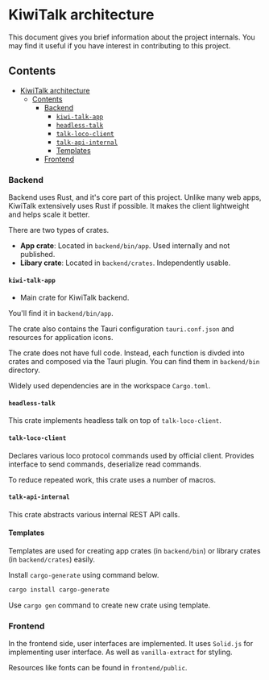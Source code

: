 # KiwiTalk architecture
This document gives you brief information about the project internals.
You may find it useful if you have interest in contributing to this project.

## Contents
- [KiwiTalk architecture](#kiwitalk-architecture)
  - [Contents](#contents)
    - [Backend](#backend)
      - [`kiwi-talk-app`](#kiwi-talk-app)
      - [`headless-talk`](#headless-talk)
      - [`talk-loco-client`](#talk-loco-client)
      - [`talk-api-internal`](#talk-api-internal)
      - [Templates](#templates)
    - [Frontend](#frontend)

### Backend
Backend uses Rust, and it's core part of this project.
Unlike many web apps, KiwiTalk extensively uses Rust if possible.
It makes the client lightweight and helps scale it better.

There are two types of crates.
- **App crate**: Located in `backend/bin/app`. Used internally and not published.
- **Libary crate**: Located in `backend/crates`. Independently usable.

#### `kiwi-talk-app`

- Main crate for KiwiTalk backend.

You'll find it in `backend/bin/app`.

The crate also contains the Tauri configuration `tauri.conf.json` and resources for application icons.

The crate does not have full code. Instead, each function is divded into crates and composed via the Tauri plugin.
You can find them in `backend/bin` directory.

Widely used dependencies are in the workspace `Cargo.toml`.

#### `headless-talk`
This crate implements headless talk on top of `talk-loco-client`.

#### `talk-loco-client`
Declares various loco protocol commands used by official client.
Provides interface to send commands, deserialize read commands.

To reduce repeated work, this crate uses a number of macros.

#### `talk-api-internal`
This crate abstracts various internal REST API calls.

#### Templates
Templates are used for creating app crates (in `backend/bin`) or library crates (in `backend/crates`) easily.

Install `cargo-generate` using command below.
```sh
cargo install cargo-generate
```

Use `cargo gen` command to create new crate using template.

### Frontend
In the frontend side, user interfaces are implemented.
It uses `Solid.js` for implementing user interface.
As well as `vanilla-extract` for styling.

Resources like fonts can be found in `frontend/public`.
